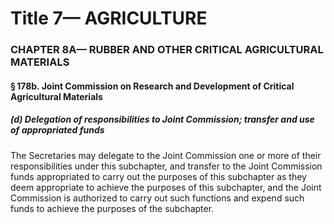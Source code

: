 
# Title 7— AGRICULTURE
### CHAPTER 8A— RUBBER AND OTHER CRITICAL AGRICULTURAL MATERIALS
#### § 178b. Joint Commission on Research and Development of Critical Agricultural Materials
##### (d) Delegation of responsibilities to Joint Commission; transfer and use of appropriated funds

The Secretaries may delegate to the Joint Commission one or more of their responsibilities under this subchapter, and transfer to the Joint Commission funds appropriated to carry out the purposes of this subchapter as they deem appropriate to achieve the purposes of this subchapter, and the Joint Commission is authorized to carry out such functions and expend such funds to achieve the purposes of the subchapter.
